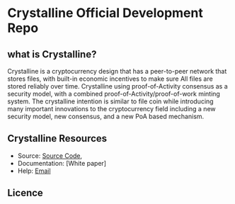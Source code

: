 # Crystalline Official Development Repo

## what is Crystalline?
Crystalline is a cryptocurrency design that has a peer-to-peer network that stores files, with built-in economic incentives to make sure All files are stored reliably over time. Crystalline using proof-of-Activity consensus as a security model, with a combined proof-of-Activity/proof-of-work minting system. The crystalline intention is similar to file coin while introducing many important innovations to the cryptocurrency field including a new security model, new consensus, and a new PoA based mechanism.

## Crystalline Resources
* Source: [Source Code](https://github.com/Crystaline-Coin/crystaline),
* Documentation: [White paper]
* Help: [Email](crystalline.help@gmail.com)

## Licence
